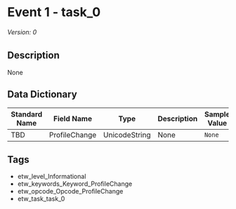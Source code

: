 # Event 1 - task_0
###### Version: 0

## Description
None

## Data Dictionary
|Standard Name|Field Name|Type|Description|Sample Value|
|---|---|---|---|---|
|TBD|ProfileChange|UnicodeString|None|`None`|

## Tags
* etw_level_Informational
* etw_keywords_Keyword_ProfileChange
* etw_opcode_Opcode_ProfileChange
* etw_task_task_0